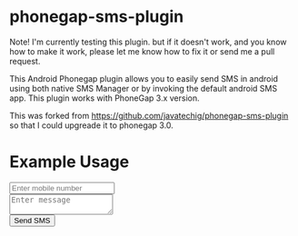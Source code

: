 phonegap-sms-plugin
=====================

Note! I'm currently testing this plugin. but if it doesn't work, and you know how to make it work, please let me know how to fix it or send me a pull request.

This Android Phonegap plugin allows you to easily send SMS in android using both native SMS Manager or by invoking the default android SMS app. This plugin works with PhoneGap 3.x version.

This was forked from https://github.com/javatechig/phonegap-sms-plugin so that I could upgreade it to phonegap 3.0.

Example Usage
=================

<script type="text/javascript">
$(document).ready(function() {
	//leave empty for sending sms using default intent
	$("#btnDefaultSMS").click(function(){
		var number = $("#numberTxt").val();
		var message = $("#messageTxt").val();
		SmsPlugin.prototype.send(number, message, '',
			function () { 
				alert('Message sent successfully');
			},
			function (e) {
				alert('Message Failed:' + e);
			}
		);
	});
});
</script>

<input name="" id="numberTxt" placeholder="Enter mobile number" value="" type="tel" data-mini="true">
<br/>
<textarea name="" id="messageTxt" placeholder="Enter message" data-mini="false"></textarea>
<br/>
<input id="btnDefaultSMS" type="submit" data-theme="e" value="Send SMS" data-mini="false">